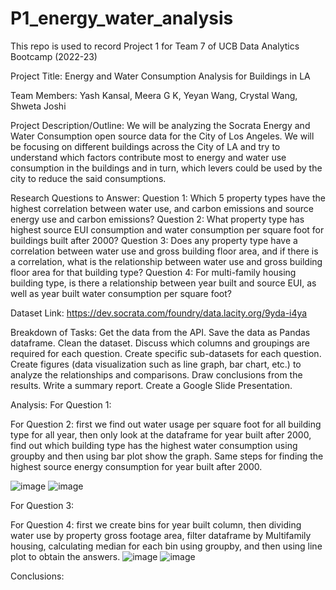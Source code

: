 # P1_energy_water_analysis
This repo is used to record Project 1 for Team 7 of UCB Data Analytics Bootcamp (2022-23)

Project Title: Energy and Water Consumption Analysis for Buildings in LA

Team Members: Yash Kansal, Meera G K, Yeyan Wang, Crystal Wang, Shweta Joshi

Project Description/Outline: We will be analyzing the Socrata Energy and Water Consumption open source data for the City of Los Angeles. We will be focusing on different buildings across the City of LA and try to understand which factors contribute most to energy and water use consumption in the buildings and in turn, which levers could be used by the city to reduce the said consumptions.

Research Questions to Answer:
Question 1: Which 5 property types have the highest correlation between water use, and carbon emissions and source energy use and carbon emissions?
Question 2: What property type has highest source EUI consumption and water consumption per square foot for buildings built after 2000?
Question 3: Does any property type have a correlation between water use and gross building floor area, and if there is a correlation, what is the relationship between water use and gross building floor area for that building type?
Question 4: For multi-family housing building type, is there a relationship between year built and source EUI, as well as year built water consumption per square foot?

Dataset Link: https://dev.socrata.com/foundry/data.lacity.org/9yda-i4ya

Breakdown of Tasks:
Get the data from the API.
Save the data as Pandas dataframe.
Clean the dataset.
Discuss which columns and groupings are required for each question.
Create specific sub-datasets for each question.
Create figures (data visualization such as line graph, bar chart, etc.) to analyze the relationships and comparisons.
Draw conclusions from the results.
Write a summary report.
Create a Google Slide Presentation.

Analysis:
For Question 1: 


For Question 2: first we find out water usage per square foot for all building type for all year, then only look at the dataframe for year built after 2000, find out which building type has the highest water consumption using groupby and then using bar plot show the graph. Same steps for finding the highest source energy consumption for year built after 2000. 

  ![image](https://user-images.githubusercontent.com/118711472/215296585-ddcd8ea5-b542-40f0-bbd4-24a2916a7c1b.png)
  ![image](https://user-images.githubusercontent.com/118711472/215296589-849bd5cf-5418-43f4-9f0e-c9cabfddb698.png)

For Question 3: 

For Question 4: first we create bins for year built column, then dividing water use by property gross footage area, filter dataframe by Multifamily housing, calculating median for each bin using groupby, and then using line plot to obtain the answers. 
   ![image](https://user-images.githubusercontent.com/118711472/215296554-dde8398c-c00f-4875-b8a1-ad5f3ed848a7.png)
   ![image](https://user-images.githubusercontent.com/118711472/215296561-12757186-9cc3-4dd5-aed5-cf8a39542876.png)


Conclusions:

